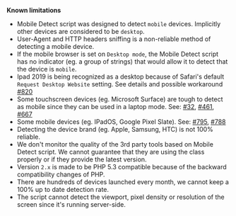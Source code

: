 **Known limitations**

* Mobile Detect script was designed to detect `mobile` devices. Implicitly other devices are considered to be `desktop`.
* User-Agent and HTTP headers sniffing is a non-reliable method of detecting a mobile device.
* If the mobile browser is set on `Desktop mode`, the Mobile Detect script has no indicator (eg. a group of strings) that would allow it to detect that the device is `mobile`.
* Ipad 2019 is being recognized as a desktop because of Safari's default `Request Desktop Website` setting. See details and possible workaround [#820](https://github.com/serbanghita/Mobile-Detect/issues/820)
* Some touchscreen devices (eg. Microsoft Surface) are tough to detect as mobile since they can be used in a laptop mode. See: [#32](https://github.com/serbanghita/Mobile-Detect/issues/32), [#461](https://github.com/serbanghita/Mobile-Detect/issues/461), [#667](https://github.com/serbanghita/Mobile-Detect/issues/667)
* Some mobile devices (eg. IPadOS, Google Pixel Slate). See: [#795](https://github.com/serbanghita/Mobile-Detect/issues/795), [#788](https://github.com/serbanghita/Mobile-Detect/issues/788)
* Detecting the device brand (eg. Apple, Samsung, HTC) is not 100% reliable.
* We don't monitor the quality of the 3rd party tools based on Mobile Detect script. 
We cannot guarantee that they are using the class properly or if they provide the latest version.
* Version `2.x` is made to be PHP 5.3 compatible because of the backward compatibility changes of PHP.
* There are hundreds of devices launched every month, we cannot keep a 100% up to date detection rate.
* The script cannot detect the viewport, pixel density or resolution of the screen since it's running server-side.
